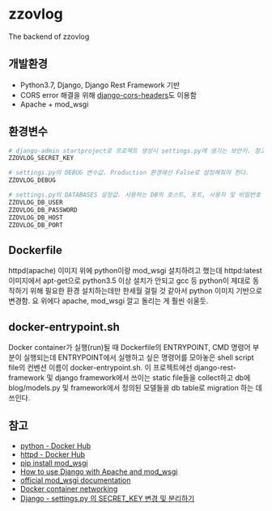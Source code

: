 # zzovlog
The backend of zzovlog
## 개발환경
- Python3.7, Django, Django Rest Framework 기반
- CORS error 해결을 위해 [django-cors-headers](https://github.com/ottoyiu/django-cors-headers)도 이용함
- Apache + mod_wsgi
## 환경변수
```bash
# django-admin startproject로 프로젝트 생성시 settings.py에 생기는 보안키. 참고항목 링크 참고.
ZZOVLOG_SECRET_KEY

# settings.py의 DEBUG 변수값. Production 환경에선 False로 설정해줘야 한다.
ZZOVLOG_DEBUG

# settings.py의 DATABASES 설정값. 사용하는 DB의 호스트, 포트, 사용자 및 비밀번호 정보들을 넣어준다.
ZZOVLOG_DB_USER
ZZOVLOG_DB_PASSWORD
ZZOVLOG_DB_HOST
ZZOVLOG_DB_PORT
```
## Dockerfile
httpd(apache) 이미지 위에 python이랑 mod_wsgi 설치하려고 했는데 httpd:latest 이미지에서 apt-get으로 python3.5 이상 설치가 안되고 gcc 등 python이 제대로 동작하기 위해 필요한 환경 설치하는데만 한세월 걸릴 것 같아서 python 이미지 기반으로 변경함. 요 위에다 apache, mod_wsgi 깔고 돌리는 게 훨씬 쉬울듯.
## docker-entrypoint.sh
Docker container가 실행(run)될 때 Dockerfile의 ENTRYPOINT, CMD 명령어 부분이 실행되는데 ENTRYPOINT에서 실행하고 싶은 명령어를 모아놓은 shell script file의 컨벤션 이름이 docker-entrypoint.sh.
이 프로젝트에선 django-rest-framework 및 django framework에서 쓰이는 static file들을 collect하고 db에 blog/models.py 및 framework에서 정의된 모델들을 db table로 migration 하는 데 쓰인다.
## 참고
- [python - Docker Hub](https://hub.docker.com/_/python?tab=description)
- [httpd - Docker Hub](https://hub.docker.com/_/httpd)
- [pip install mod_wsgi](https://pypi.org/project/mod_wsgi/)
- [How to use Django with Apache and mod_wsgi](https://docs.djangoproject.com/en/2.2/howto/deployment/wsgi/modwsgi/)
- [official mod_wsgi documentation](https://modwsgi.readthedocs.io/en/develop/)
- [Docker container networking](https://docs.docker.com/v17.09/engine/userguide/networking/)
- [Django - settings.py 의 SECRET_KEY 변경 및 분리하기](https://wayhome25.github.io/django/2017/07/11/django-settings-secret-key/)
